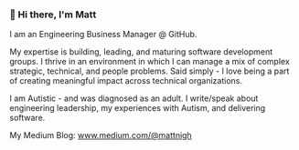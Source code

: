 ### 👋 Hi there, I'm Matt

I am an Engineering Business Manager @ GitHub. 

My expertise is building, leading, and maturing software development groups. I thrive in an environment in which I can manage a mix of complex strategic, technical, and people problems. Said simply - I love being a part of creating meaningful impact across technical organizations. 

I am Autistic - and was diagnosed as an adult. I write/speak about engineering leadership, my experiences with Autism, and delivering software. 

My Medium Blog: www.medium.com/@mattnigh
